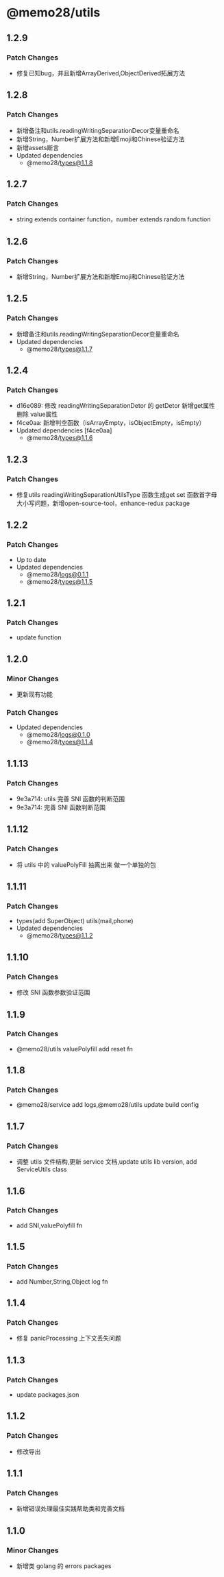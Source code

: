 # @memo28/utils

## 1.2.9

### Patch Changes

- 修复已知bug，并且新增ArrayDerived,ObjectDerived拓展方法

## 1.2.8

### Patch Changes

- 新增备注和utils.readingWritingSeparationDecor变量重命名
- 新增String，Number扩展方法和新增Emoji和Chinese验证方法
- 新增assets断言
- Updated dependencies
  - @memo28/types@1.1.8

## 1.2.7

### Patch Changes

- string extends container function，number extends random function

## 1.2.6

### Patch Changes

- 新增String，Number扩展方法和新增Emoji和Chinese验证方法

## 1.2.5

### Patch Changes

- 新增备注和utils.readingWritingSeparationDecor变量重命名
- Updated dependencies
  - @memo28/types@1.1.7

## 1.2.4

### Patch Changes

- d16e089: 修改 readingWritingSeparationDetor 的 getDetor 新增get属性 删除 value属性
- f4ce0aa: 新增判空函数（isArrayEmpty，isObjectEmpty，isEmpty）
- Updated dependencies [f4ce0aa]
  - @memo28/types@1.1.6

## 1.2.3

### Patch Changes

- 修复utils readingWritingSeparationUtilsType 函数生成get set 函数首字母大小写问题，新增open-source-tool，enhance-redux package

## 1.2.2

### Patch Changes

- Up to date
- Updated dependencies
  - @memo28/logs@0.1.1
  - @memo28/types@1.1.5

## 1.2.1

### Patch Changes

- update function

## 1.2.0

### Minor Changes

- 更新现有功能

### Patch Changes

- Updated dependencies
  - @memo28/logs@0.1.0
  - @memo28/types@1.1.4

## 1.1.13

### Patch Changes

- 9e3a714: utils 完善 SNI 函数的判断范围
- 9e3a714: 完善 SNI 函数判断范围

## 1.1.12

### Patch Changes

- 将 utils 中的 valuePolyFill 抽离出来 做一个单独的包

## 1.1.11

### Patch Changes

- types(add SuperObject) utils(mail,phone)
- Updated dependencies
  - @memo28/types@1.1.2

## 1.1.10

### Patch Changes

- 修改 SNI 函数参数验证范围

## 1.1.9

### Patch Changes

- @memo28/utils valuePolyfill add reset fn

## 1.1.8

### Patch Changes

- @memo28/service add logs,@memo28/utils update build config

## 1.1.7

### Patch Changes

- 调整 utils 文件结构,更新 service 文档,update utils lib version, add ServiceUtils class

## 1.1.6

### Patch Changes

- add SNI,valuePolyfill fn

## 1.1.5

### Patch Changes

- add Number,String,Object log fn

## 1.1.4

### Patch Changes

- 修复 panicProcessing 上下文丢失问题

## 1.1.3

### Patch Changes

- update packages.json

## 1.1.2

### Patch Changes

- 修改导出

## 1.1.1

### Patch Changes

- 新增错误处理最佳实践帮助类和完善文档

## 1.1.0

### Minor Changes

- 新增类 golang 的 errors packages
